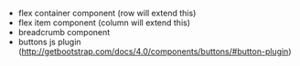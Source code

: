 - flex container component (row will extend this)
- flex item component (column will extend this)
- breadcrumb component
- buttons js plugin (http://getbootstrap.com/docs/4.0/components/buttons/#button-plugin)
